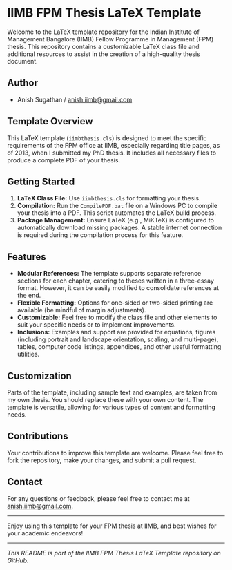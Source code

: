 # IIMB FPM Thesis LaTeX Template

Welcome to the LaTeX template repository for the Indian Institute of Management Bangalore (IIMB) Fellow Programme in Management (FPM) thesis. This repository contains a customizable LaTeX class file and additional resources to assist in the creation of a high-quality thesis document.

## Author
- Anish Sugathan / [anish.iimb@gmail.com](mailto:anish.iimb@gmail.com)

## Template Overview
This LaTeX template (`iimbthesis.cls`) is designed to meet the specific requirements of the FPM office at IIMB, especially regarding title pages, as of 2013, when I submitted my PhD thesis. It includes all necessary files to produce a complete PDF of your thesis.

## Getting Started
1. **LaTeX Class File:** Use `iimbthesis.cls` for formatting your thesis.
2. **Compilation:** Run the `CompilePDF.bat` file on a Windows PC to compile your thesis into a PDF. This script automates the LaTeX build process.
3. **Package Management:** Ensure LaTeX (e.g., MiKTeX) is configured to automatically download missing packages. A stable internet connection is required during the compilation process for this feature.

## Features
- **Modular References:** The template supports separate reference sections for each chapter, catering to theses written in a three-essay format. However, it can be easily modified to consolidate references at the end.
- **Flexible Formatting:** Options for one-sided or two-sided printing are available (be mindful of margin adjustments).
- **Customizable:** Feel free to modify the class file and other elements to suit your specific needs or to implement improvements.
- **Inclusions:** Examples and support are provided for equations, figures (including portrait and landscape orientation, scaling, and multi-page), tables, computer code listings, appendices, and other useful formatting utilities.

## Customization
Parts of the template, including sample text and examples, are taken from my own thesis. You should replace these with your own content. The template is versatile, allowing for various types of content and formatting needs.

## Contributions
Your contributions to improve this template are welcome. Please feel free to fork the repository, make your changes, and submit a pull request.

## Contact
For any questions or feedback, please feel free to contact me at [anish.iimb@gmail.com](mailto:anish.iimb@gmail.com).

---

Enjoy using this template for your FPM thesis at IIMB, and best wishes for your academic endeavors!

---

*This README is part of the IIMB FPM Thesis LaTeX Template repository on GitHub.*
